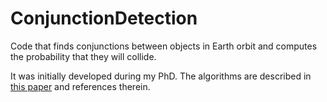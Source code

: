 # ConjunctionDetection
Code that finds conjunctions between objects in Earth orbit and computes the probability that they will collide.

It was initially developed during my PhD. The algorithms are described in [this paper](http://eprints.soton.ac.uk/380262/) and references therein.
